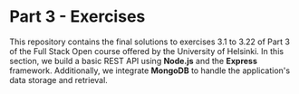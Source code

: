 # Part 3 - Exercises

This repository contains the final solutions to exercises 3.1 to 3.22 of Part 3 of the Full Stack Open course offered by the University of Helsinki. In this section, we build a basic REST API using **Node.js** and the **Express** framework. Additionally, we integrate **MongoDB** to handle the application's data storage and retrieval.
